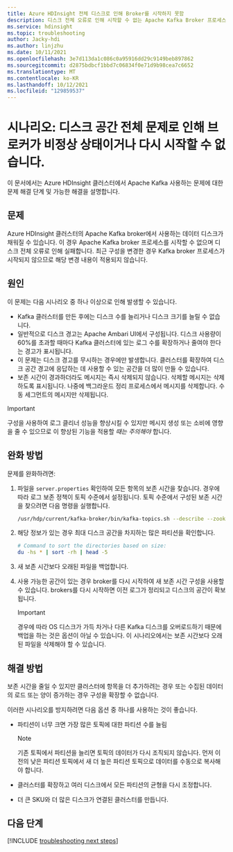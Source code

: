 ```yaml
---
title: Azure HDInsight 전체 디스크로 인해 Broker를 시작하지 못함
description: 디스크 전체 오류로 인해 시작할 수 없는 Apache Kafka Broker 프로세스에 대한 문제 해결 단계입니다.
ms.service: hdinsight
ms.topic: troubleshooting
author: Jacky-hdi
ms.author: linjzhu
ms.date: 10/11/2021
ms.openlocfilehash: 3e7d113da1c086c0a95916dd29c9149beb897862
ms.sourcegitcommit: d2875bdbcf1bbd7c06834f0e71d9b98cea7c6652
ms.translationtype: MT
ms.contentlocale: ko-KR
ms.lasthandoff: 10/12/2021
ms.locfileid: "129859537"
---
```

# <a name="scenario-brokers-are-unhealthy-or-cant-restart-due-to-disk-space-full-issue"></a>시나리오: 디스크 공간 전체 문제로 인해 브로커가 비정상 상태이거나 다시 시작할 수 없습니다.

이 문서에서는 Azure HDInsight 클러스터에서 Apache Kafka 사용하는 문제에 대한 문제 해결 단계 및 가능한 해결을 설명합니다.

## <a name="issue"></a>문제

Azure HDInsight 클러스터의 Apache Kafka broker에서 사용하는 데이터 디스크가 채워질 수 있습니다. 이 경우 Apache Kafka broker 프로세스를 시작할 수 없으며 디스크 전체 오류로 인해 실패합니다. 최근 구성을 변경한 경우 Kafka broker 프로세스가 시작되지 않으므로 해당 변경 내용이 적용되지 않습니다.

## <a name="cause"></a>원인

이 문제는 다음 시나리오 중 하나 이상으로 인해 발생할 수 있습니다.

- Kafka 클러스터를 만든 후에는 디스크 수를 늘리거나 디스크 크기를 늘릴 수 없습니다.
- 일반적으로 디스크 경고는 Apache Ambari UI에서 구성됩니다. 디스크 사용량이 60%를 초과할 때마다 Kafka 클러스터에 있는 로그 수를 확장하거나 줄여야 한다는 경고가 표시됩니다.
- 이 문제는 디스크 경고를 무시하는 경우에만 발생합니다. 클러스터를 확장하여 디스크 공간 경고에 응답하는 데 사용할 수 있는 공간을 더 많이 만들 수 있습니다.
- 보존 시간이 경과하더라도 메시지는 즉시 삭제되지 않습니다. 삭제할 메시지는 삭제하도록 표시됩니다. 나중에 백그라운드 정리 프로세스에서 메시지를 삭제합니다. 수동 세그먼트의 메시지만 삭제됩니다.

> [!IMPORTANT]
> 구성을 사용하여 로그 클리너 성능을 향상시킬 수 있지만 메시지 생성 또는 소비에 영향을 줄 수 있으므로 이 향상된 기능을 적용할 *때는 주의해야* 합니다.

## <a name="mitigation"></a>완화 방법

문제를 완화하려면:

1. 파일을 `server.properties` 확인하여 모든 항목의 보존 시간을 찾습니다. 경우에 따라 로그 보존 정책이 토픽 수준에서 설정됩니다. 토픽 수준에서 구성된 보존 시간을 찾으려면 다음 명령을 실행합니다.

    ```bash
    /usr/hdp/current/kafka-broker/bin/kafka-topics.sh --describe --zookeeper <zookeeper-list>
    ```

2. 해당 정보가 있는 경우 최대 디스크 공간을 차지하는 많은 파티션을 확인합니다.

    ```bash
    # Command to sort the directories based on size:
    du -hs * | sort -rh | head -5 
    ```

3. 새 보존 시간보다 오래된 파일을 백업합니다.

4. 사용 가능한 공간이 있는 경우 broker를 다시 시작하여 새 보존 시간 구성을 사용할 수 있습니다. brokers를 다시 시작하면 이전 로그가 정리되고 디스크의 공간이 확보됩니다.

   > [!IMPORTANT]
   > 경우에 따라 OS 디스크가 가득 차거나 다른 Kafka 디스크를 오버로드하기 때문에 백업을 하는 것은 옵션이 아닐 수 있습니다. 이 시나리오에서는 보존 시간보다 오래된 파일을 삭제해야 할 수 있습니다.

## <a name="resolution"></a>해결 방법

보존 시간을 줄일 수 있지만 클러스터에 항목을 더 추가하려는 경우 또는 수집된 데이터의 로드 또는 양이 증가하는 경우 구성을 확장할 수 없습니다.

이러한 시나리오를 방지하려면 다음 옵션 중 하나를 사용하는 것이 좋습니다.

- 파티션이 너무 크면 가장 많은 토픽에 대한 파티션 수를 늘림

  > [!NOTE]
  > 기존 토픽에서 파티션을 늘리면 토픽의 데이터가 다시 조직되지 않습니다. 먼저 이전의 낮은 파티션 토픽에서 새 더 높은 파티션 토픽으로 데이터를 수동으로 복사해야 합니다. 

- 클러스터를 확장하고 여러 디스크에서 모든 파티션의 균형을 다시 조정합니다.

- 더 큰 SKU와 더 많은 디스크가 연결된 클러스터를 만듭니다.

## <a name="next-steps"></a>다음 단계

[!INCLUDE [troubleshooting next steps](../includes/hdinsight-troubleshooting-next-steps.md)]
